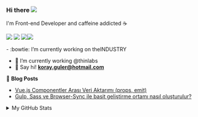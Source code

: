 ### Hi there <a><img src="https://media.giphy.com/media/hvRJCLFzcasrR4ia7z/giphy.gif" width="25px"></a>
I'm Front-end Developer and caffeine addicted :coffee:

<p><a href="https://www.twitter.com/koraycode" target="_blank"><img src="https://img.shields.io/badge/twitter-%231DA1F2.svg?&style=for-the-badge&logo=twitter&logoColor=white" height=25></a> <a href="https://www.linkedin.com/in/koray-guler" target="_blank"><img src="https://img.shields.io/badge/linkedin-%230077B5.svg?&style=for-the-badge&logo=linkedin&logoColor=white" height=25></a> <a href="https://medium.com/@korayguler" target="_blank"><img src="https://img.shields.io/badge/medium-%2312100E.svg?&style=for-the-badge&logo=medium&logoColor=white" height=25></a><a href="https://korayguler.com/" target="_blank"><img src="https://visitor-badge.laobi.icu/badge?page_id=korayguler" height=25/> </a>
</p>
<p>
- :bowtie: I’m currently working on theINDUSTRY
<!--
<a href="https://www.instagram.com/koraycode/"><img src="https://img.shields.io/badge/instagram-%23E4405F.svg?&style=for-the-badge&logo=instagram&logoColor=white" height=25></a> -->


- :dart: I’m currently working @thinlabs
- :email: Say hi! <b><a href="mailto:koray.guler@hotmail.com">koray.guler@hotmail.com</a></b>


📕 **Blog Posts**
- [Vue.js Componentler Arası Veri Aktarımı (props, emit)](https://korayguler.medium.com/vue-js-componentler-aras%C4%B1-veri-aktar%C4%B1m%C4%B1-props-emit-f228a6ad7223)
- [Gulp, Sass ve Browser-Sync ile basit geliştirme ortamı nasıl oluşturulur?](https://korayguler.medium.com/gulp-sass-ve-browser-sync-ile-basit-geli%C5%9Ftirme-ortam%C4%B1-nas%C4%B1l-olu%C5%9Fturulur-99bb73fa097a)


<details>
  <summary>My GitHub Stats</summary>
  <p>
    
![](https://github.com/korayguler/github-stats/blob/master/generated/overview.svg)
![](https://github.com/korayguler/github-stats/blob/master/generated/languages.svg)

  </p>
</details>
